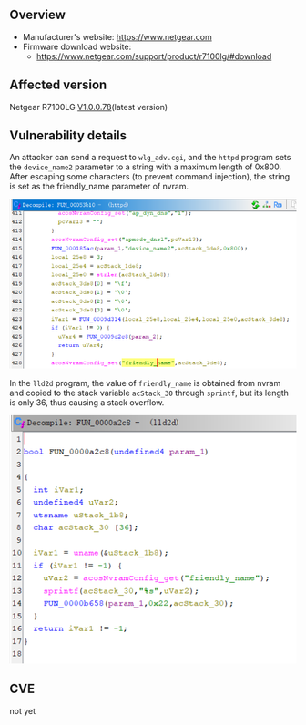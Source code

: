 ## Overview

- Manufacturer's website: https://www.netgear.com
- Firmware download website:
  - https://www.netgear.com/support/product/r7100lg/#download

## Affected version

Netgear R7100LG [V1.0.0.78](https://www.downloads.netgear.com/files/GDC/R7100LG/R7100LG_V1.0.0.78_1.0.6.zip)(latest version)

## Vulnerability details

An attacker can send a request to `wlg_adv.cgi`, and the `httpd` program sets the `device_name2` parameter to a string with a maximum length of 0x800. After escaping some characters (to prevent command injection), the string is set as the friendly_name parameter of nvram.

![httpd](1.png)

In the `lld2d` program, the value of `friendly_name` is obtained from nvram and copied to the stack variable `acStack_30` through `sprintf`, but its length is only 36, thus causing a stack overflow.

![lld2d](2.png)

## CVE

not yet